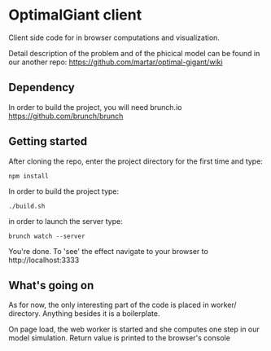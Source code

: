 # OptimalGiant client

Client side code for in browser computations and visualization.

Detail description of the problem and of the phicical model can be found in our another repo: https://github.com/martar/optimal-gigant/wiki

## Dependency

In order to build the project, you will need brunch.io https://github.com/brunch/brunch

## Getting started

After cloning the repo, enter the project directory for the first time and type: 

    npm install

In order to build the project type: 

    ./build.sh

in order to launch the server type:

    brunch watch --server

You're done. To 'see' the effect navigate to your browser to http://localhost:3333

## What's going on

As for now, the only interesting part of the code is placed in 
worker/ directory. Anything besides it is a boilerplate.

On page load, the web worker is started and she computes one step in our model simulation. Return value is printed to the browser's console
